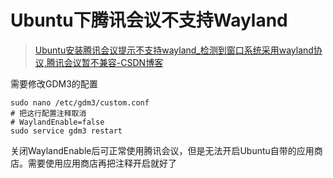 # Ubuntu下腾讯会议不支持Wayland

> [Ubuntu安装腾讯会议提示不支持wayland_检测到窗口系统采用wayland协议,腾讯会议暂不兼容-CSDN博客](https://blog.csdn.net/qq_63844528/article/details/127082660)

需要修改GDM3的配置

```
sudo nano /etc/gdm3/custom.conf
# 把这行配置注释取消
# WaylandEnable=false
sudo service gdm3 restart
```

关闭WaylandEnable后可正常使用腾讯会议，但是无法开启Ubuntu自带的应用商店。需要使用应用商店再把注释开启就好了
